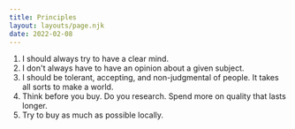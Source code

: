 ```yaml
---
title: Principles
layout: layouts/page.njk
date: 2022-02-08
---
```


1. I should always try to have a clear mind.
2. I don't always have to have an opinion about a given subject.
3. I should be tolerant, accepting, and non-judgmental of people. It takes all sorts to make a world.
4. Think before you buy. Do you research. Spend more on quality that lasts longer.
5. Try to buy as much as possible locally.
